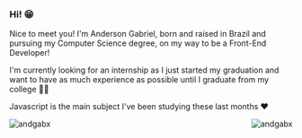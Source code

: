 ### Hi! 😁

Nice to meet you! I'm Anderson Gabriel, born and raised in Brazil and pursuing my Computer Science degree, on my way to be a Front-End Developer!

I'm currently looking for an internship as I just started my graduation and want to have as much experience as possible until I graduate from my college 👨‍🎓

Javascript is the main subject I've been studying these last months ❤️

<div class="footer-section">
    <p><img align="left" src="https://github-readme-stats.vercel.app/api/top-langs?username=andgabx&show_icons=true&locale=en&layout=compact" alt="andgabx" /></p>
    <p>&nbsp;<img align="right" src="https://github-readme-stats.vercel.app/api?username=andgabx&show_icons=true&locale=en" alt="andgabx" /></p>
</div>

